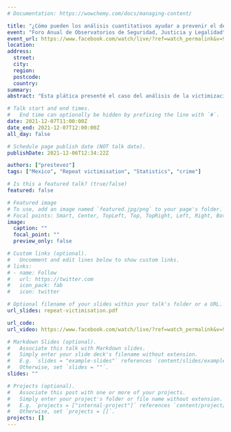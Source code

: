 ```yaml
---
# Documentation: https://wowchemy.com/docs/managing-content/

title: "¿Cómo pueden los análisis cuantitativos ayudar a prevenir el delito?"
event: "Foro Anual de Observatorios de Seguridad, Justicia y Legalidad"
event_url: https://www.facebook.com/watch/live/?ref=watch_permalink&v=977265709813238
location:
address:
  street:
  city:
  region:
  postcode:
  country:
summary:
abstract: "Esta plática presenté el caso del análisis de la victimización repetida como ejemplo para ilustrar cómo el análisis cuantitativo puede contribuir a diseñar mejores estrategias de prevención del delito."

# Talk start and end times.
#   End time can optionally be hidden by prefixing the line with `#`.
date: 2021-12-07T11:00:00Z
date_end: 2021-12-07T12:00:00Z
all_day: false

# Schedule page publish date (NOT talk date).
publishDate: 2021-12-06T12:34:22Z

authors: ["prestevez"]
tags: ["Mexico", "Repeat victimisation", "Statistics", "crime"]

# Is this a featured talk? (true/false)
featured: false

# Featured image
# To use, add an image named `featured.jpg/png` to your page's folder.
# Focal points: Smart, Center, TopLeft, Top, TopRight, Left, Right, BottomLeft, Bottom, BottomRight.
image:
  caption: ""
  focal_point: ""
  preview_only: false

# Custom links (optional).
#   Uncomment and edit lines below to show custom links.
# links:
# - name: Follow
#   url: https://twitter.com
#   icon_pack: fab
#   icon: twitter

# Optional filename of your slides within your talk's folder or a URL.
url_slides: repeat-victimisation.pdf

url_code:
url_video: https://www.facebook.com/watch/live/?ref=watch_permalink&v=977265709813238

# Markdown Slides (optional).
#   Associate this talk with Markdown slides.
#   Simply enter your slide deck's filename without extension.
#   E.g. `slides = "example-slides"` references `content/slides/example-slides.md`.
#   Otherwise, set `slides = ""`.
slides: ""

# Projects (optional).
#   Associate this post with one or more of your projects.
#   Simply enter your project's folder or file name without extension.
#   E.g. `projects = ["internal-project"]` references `content/project/deep-learning/index.md`.
#   Otherwise, set `projects = []`.
projects: []
---
```

